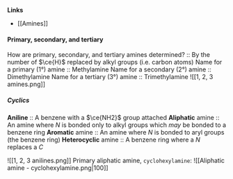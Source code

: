 **Links**
- [[Amines]] 

#### Primary, secondary, and tertiary
How are primary, secondary, and tertiary amines determined? :: By the number of $\ce{H}$ replaced by alkyl groups (i.e. carbon atoms)
Name for a primary (1°) amine :: Methylamine
Name for a secondary (2°) amine :: Dimethylamine
Name for a tertiary (3°) amine :: Trimethylamine
![[1, 2, 3 amines.png]]

##### Cyclics
**Aniline** :: A benzene with a $\ce{NH2}$ group attached
**Aliphatic** amine :: An amine where $N$ is bonded only to alkyl groups which *may* be bonded to a benzene ring
**Aromatic** amine :: An amine where $N$ is bonded to aryl groups (the benzene ring)
**Heterocyclic** amine :: A benzene ring where a $N$ replaces a $C$

![[1, 2, 3 anilines.png]]
Primary aliphatic amine, `cyclohexylamine`:
![[Aliphatic amine - cyclohexylamine.png|100]]